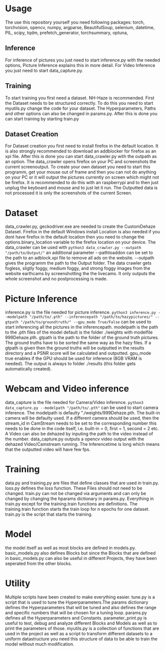 # Usage
The use this repository yourself you need following packages: torch, torchvision, opencv, numpy, argparse, BeautifulSoup, selenium, datetime, PIL, scipy, tqdm, prefetch_generator, torchsummary, optuna, 
## Inference
For inference of pictures you just need to start inference.py with the needed options, Picture Inference explains this in more detail. For Video Inference you just need to start data_capture.py.
## Training
To start training you first need a dataset. NH-Haze is recommended. First the Dataset needs to be structured correctly. To do this you need to start myutils.py change the code for your dataset. The Hyperparameters, Paths and other options can also be changed in params.py. After this is done you can start training by starting train.py
## Dataset Creation
For Dataset creation you first need to install firefox in the default location. It is also strongly recommended to download an addblocker for firefox as an xpi file. After this is done you can start data_crawler.py with the outpath as an option. The data_crawler opens firefox on your PC and screenshots the current screenoutput. To create your own dataset you need to start this programm, get your mouse out of frame and then you can not do anything on your PC or it will output the pictures currently on screen which might not be firefox. It is recommended to do this with an raspberrypi and to then just unplug the keyboard and mouse and to just let it run. The Outputted data is not processed it is only the screenshots of the current Screen.
# Dataset
data_crawler.py, geckodriver.exe are needed to create the CustomDehaze Dataset. Firefox in the default Windows install Location is also needed if you dont have firefox in the default location then you need to change the options.binary_location variable to the firefox location on your device. The data_crawler can be used with 
`python3 data_crawler.py --outpath "/path/to/Output/"`
an additional parameter --pathtoaddon can be set to the path to an adblock.xpi file to remove all ads on the website. --outpath gives the programm the path to the Output folder. The data crawler gets fogless, sligtly foggy, medium foggy, and strong foggy images from the website earthcams by screenshotting the the livecams. It only outputs the whole screenshot and no postprocessing is made.

# Picture Inference
inference.py is the file needed for picture inference. 
`python3 inference.py --modelpath "/path/to/.pth" --inferencepath "/path/to/hazypictures/" --gtpath "/path/to/groundtruth/" --gpu_mode True/False`
can be used to start inferencing all the pictures in the inferencepath. modelpath is the path to the .pth files of the model default is the folder ./weights with modelfile 999Dehaze.pth. gtpath is the path to the folder of the ground truth pictures. The ground truths have to be sorted the same way as the hazy files. If a gtpath is given then the ground truths will be outputted in the results directory and a PSNR score will be calculated and outputted. gpu_mode true enables if the GPU should be used for inference (8GB VRAM is needed). The output is always to folder ./results (this folder gets automatically created).

# Webcam and Video inference
data_capture is the file needed for Camera/Video inference.
`python3 data_capture.py --modelpath "/path/to/.pth"`
can be used to start camera inference. The modelpath is defaulty "./weights/999Dehaze.pth. The built-in camera will be defaulty used. If a different camera should be used, then the stream_id in CamStream needs to be set to the corresponding number this needs to be done in the code itself, i.e. built-in = 0, first = 1, second = 2 etc. A Video can also be dehazed by inputing the path to the video instead of the number. data_capture.py outputs a opencv video output with the dehazed Video/Camstream running. The Inferencetime is long which means that the outputted video will have few fps.

# Training
data.py and training.py are files that define classes that are used in train.py. loss.py defines the loss function. These Files should not need to be changed. train.py can not be changed via arguments and can only be changed by changing the hparams dictionary in params.py. Everything in train.py except for the training.train functions are definitions. The training.train function starts the train loop for n epochs for one dataset. train.py is the script that starts the training.

# Model
the model itself as well as most blocks are defined in models.py. basic_models.py also defines Blocks but since the Blocks that are defined in basic_models.py can also be useful in different Projects, they have been seperated from the other blocks. 

# Utility
Multiple scripts have been created to make everything easier. tune.py is a script that is used to tune the Hyperparameters.The params dictionary defines the Hyperparameters that will be tuned and also defines the range and specific numbers that will be chosen for a tuning loop. params.py defines all the Hyperparameters and Constants. parameter_print.py is useful to test, debug and analyze different Blocks and Models as well as to print the parameters of those. myutils.py is a collection of functions that are used in the project as well as a script to transform different datasets to a uniform datastructure you need this structure of data to be able to train the model without much modification.